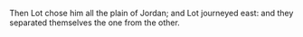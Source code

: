 Then Lot chose him all the plain of Jordan; and Lot journeyed east: and they separated themselves the one from the other.
